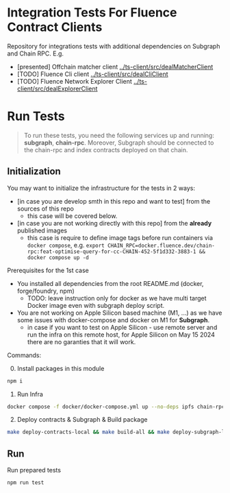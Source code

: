 # Integration Tests For Fluence Contract Clients

Repository for integrations tests with additional dependencies on Subgraph and Chain RPC. E.g.

-   [presented] Offchain matcher client [../ts-client/src/dealMatcherClient](../ts-client/src/dealMatcherClient)
-   [TODO] Fluence Cli client [../ts-client/src/dealCliClient](../ts-client/src/dealCliClient)
-   [TODO] Fluence Network Explorer Client [../ts-client/src/dealExplorerClient](../ts-client/src/dealExplorerClient)

# Run Tests

> To run these tests, you need the following services up and running: **subgraph**, **chain-rpc**.
> Moreover, Subgraph should be connected to the chain-rpc and index contracts deployed on that chain.

## Initialization

You may want to initialize the infrastructure for the tests in 2 ways:

-   [in case you are develop smth in this repo and want to test] from the sources of this repo
    -   this case will be covered below.
-   [in case you are not working directly with this repo] from the **already** published images
    -   this case is require to define image tags before run containers via `docker compose`,
        e.g. `export CHAIN_RPC=docker.fluence.dev/chain-rpc:feat-optimise-query-for-cc-CHAIN-452-5f1d332-3883-1 && docker compose up -d`

Prerequisites for the 1st case

-   You installed all dependencies from the root README.md (docker, forge/foundry, npm)
    -   TODO: leave instruction only for docker as we have multi target Docker image even with subgraph deploy script.
-   You are not working on Apple Silicon based machine (M1, ...) as we have some issues with docker-compose and docker on M1 for **Subgraph**.
    -   in case if you want to test on Apple Silicon - use remote server and run the infra on this remote host, for Apple Silicon on May 15 2024 there are no garanties that it will work.

Commands:

0. Install packages in this module

```bash
npm i
```

1. Run Infra

```bash
docker compose -f docker/docker-compose.yml up --no-deps ipfs chain-rpc postgres graph-node -d
```

2. Deploy contracts & Subgraph & Build package

```bash
make deploy-contracts-local && make build-all && make deploy-subgraph-local && cd ts-client && npm run build && npm pack
```

## Run

Run prepared tests

```bash
npm run test
```
